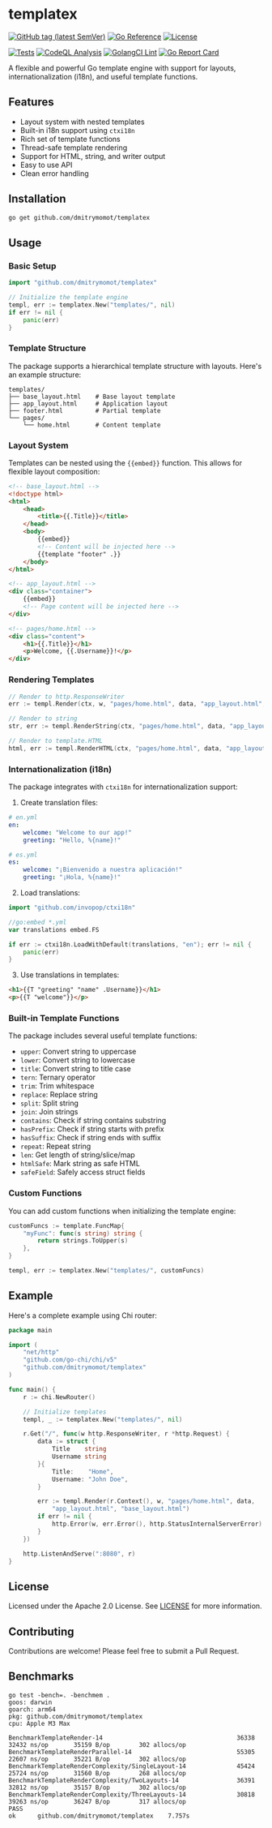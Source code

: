 # templatex

[![GitHub tag (latest SemVer)](https://img.shields.io/github/tag/dmitrymomot/templatex)](https://github.com/dmitrymomot/templatex)
[![Go Reference](https://pkg.go.dev/badge/github.com/dmitrymomot/templatex.svg)](https://pkg.go.dev/github.com/dmitrymomot/templatex)
[![License](https://img.shields.io/github/license/dmitrymomot/templatex)](https://github.com/dmitrymomot/templatex/blob/main/LICENSE)

[![Tests](https://github.com/dmitrymomot/templatex/actions/workflows/tests.yml/badge.svg)](https://github.com/dmitrymomot/templatex/actions/workflows/tests.yml)
[![CodeQL Analysis](https://github.com/dmitrymomot/templatex/actions/workflows/codeql-analysis.yml/badge.svg)](https://github.com/dmitrymomot/templatex/actions/workflows/codeql-analysis.yml)
[![GolangCI Lint](https://github.com/dmitrymomot/templatex/actions/workflows/golangci-lint.yml/badge.svg)](https://github.com/dmitrymomot/templatex/actions/workflows/golangci-lint.yml)
[![Go Report Card](https://goreportcard.com/badge/github.com/dmitrymomot/templatex)](https://goreportcard.com/report/github.com/dmitrymomot/templatex)

A flexible and powerful Go template engine with support for layouts, internationalization (i18n), and useful template functions.

## Features

- Layout system with nested templates
- Built-in i18n support using `ctxi18n`
- Rich set of template functions
- Thread-safe template rendering
- Support for HTML, string, and writer output
- Easy to use API
- Clean error handling

## Installation

```bash
go get github.com/dmitrymomot/templatex
```

## Usage

### Basic Setup

```go
import "github.com/dmitrymomot/templatex"

// Initialize the template engine
templ, err := templatex.New("templates/", nil)
if err != nil {
    panic(err)
}
```

### Template Structure

The package supports a hierarchical template structure with layouts. Here's an example structure:

```
templates/
├── base_layout.html    # Base layout template
├── app_layout.html     # Application layout
├── footer.html         # Partial template
└── pages/
    └── home.html       # Content template
```

### Layout System

Templates can be nested using the `{{embed}}` function. This allows for flexible layout composition:

```html
<!-- base_layout.html -->
<!doctype html>
<html>
    <head>
        <title>{{.Title}}</title>
    </head>
    <body>
        {{embed}}
        <!-- Content will be injected here -->
        {{template "footer" .}}
    </body>
</html>

<!-- app_layout.html -->
<div class="container">
    {{embed}}
    <!-- Page content will be injected here -->
</div>

<!-- pages/home.html -->
<div class="content">
    <h1>{{.Title}}</h1>
    <p>Welcome, {{.Username}}!</p>
</div>
```

### Rendering Templates

```go
// Render to http.ResponseWriter
err := templ.Render(ctx, w, "pages/home.html", data, "app_layout.html", "base_layout.html")

// Render to string
str, err := templ.RenderString(ctx, "pages/home.html", data, "app_layout.html", "base_layout.html")

// Render to template.HTML
html, err := templ.RenderHTML(ctx, "pages/home.html", data, "app_layout.html", "base_layout.html")
```

### Internationalization (i18n)

The package integrates with `ctxi18n` for internationalization support:

1. Create translation files:

```yaml
# en.yml
en:
    welcome: "Welcome to our app!"
    greeting: "Hello, %{name}!"

# es.yml
es:
    welcome: "¡Bienvenido a nuestra aplicación!"
    greeting: "¡Hola, %{name}!"
```

2. Load translations:

```go
import "github.com/invopop/ctxi18n"

//go:embed *.yml
var translations embed.FS

if err := ctxi18n.LoadWithDefault(translations, "en"); err != nil {
    panic(err)
}
```

3. Use translations in templates:

```html
<h1>{{T "greeting" "name" .Username}}</h1>
<p>{{T "welcome"}}</p>
```

### Built-in Template Functions

The package includes several useful template functions:

- `upper`: Convert string to uppercase
- `lower`: Convert string to lowercase
- `title`: Convert string to title case
- `tern`: Ternary operator
- `trim`: Trim whitespace
- `replace`: Replace string
- `split`: Split string
- `join`: Join strings
- `contains`: Check if string contains substring
- `hasPrefix`: Check if string starts with prefix
- `hasSuffix`: Check if string ends with suffix
- `repeat`: Repeat string
- `len`: Get length of string/slice/map
- `htmlSafe`: Mark string as safe HTML
- `safeField`: Safely access struct fields

### Custom Functions

You can add custom functions when initializing the template engine:

```go
customFuncs := template.FuncMap{
    "myFunc": func(s string) string {
        return strings.ToUpper(s)
    },
}

templ, err := templatex.New("templates/", customFuncs)
```

## Example

Here's a complete example using Chi router:

```go
package main

import (
    "net/http"
    "github.com/go-chi/chi/v5"
    "github.com/dmitrymomot/templatex"
)

func main() {
    r := chi.NewRouter()

    // Initialize templates
    templ, _ := templatex.New("templates/", nil)

    r.Get("/", func(w http.ResponseWriter, r *http.Request) {
        data := struct {
            Title    string
            Username string
        }{
            Title:    "Home",
            Username: "John Doe",
        }

        err := templ.Render(r.Context(), w, "pages/home.html", data,
            "app_layout.html", "base_layout.html")
        if err != nil {
            http.Error(w, err.Error(), http.StatusInternalServerError)
        }
    })

    http.ListenAndServe(":8080", r)
}
```

## License

Licensed under the Apache 2.0 License. See [LICENSE](LICENSE) for more information.

## Contributing

Contributions are welcome! Please feel free to submit a Pull Request.

## Benchmarks

```shell
go test -bench=. -benchmem .
goos: darwin
goarch: arm64
pkg: github.com/dmitrymomot/templatex
cpu: Apple M3 Max

BenchmarkTemplateRender-14              	                   36338	     32432 ns/op       35159 B/op	     302 allocs/op
BenchmarkTemplateRenderParallel-14      	                   55305	     22607 ns/op	   35221 B/op	     302 allocs/op
BenchmarkTemplateRenderComplexity/SingleLayout-14         	   45424	     25724 ns/op	   31560 B/op	     268 allocs/op
BenchmarkTemplateRenderComplexity/TwoLayouts-14           	   36391	     32812 ns/op	   35157 B/op	     302 allocs/op
BenchmarkTemplateRenderComplexity/ThreeLayouts-14         	   30818	     39263 ns/op	   36247 B/op	     317 allocs/op
PASS
ok  	github.com/dmitrymomot/templatex	7.757s
```
